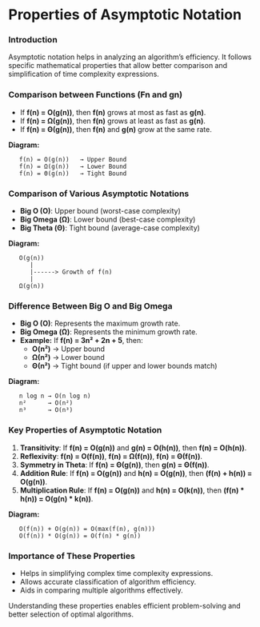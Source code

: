 # **Properties of Asymptotic Notation**

### **Introduction**
Asymptotic notation helps in analyzing an algorithm’s efficiency. It follows specific mathematical properties that allow better comparison and simplification of time complexity expressions.

### **Comparison between Functions (Fn and gn)**
- If **f(n) = O(g(n))**, then **f(n)** grows at most as fast as **g(n)**.
- If **f(n) = Ω(g(n))**, then **f(n)** grows at least as fast as **g(n)**.
- If **f(n) = Θ(g(n))**, then **f(n)** and **g(n)** grow at the same rate.

**Diagram:**
```
   f(n) = O(g(n))   → Upper Bound
   f(n) = Ω(g(n))   → Lower Bound
   f(n) = Θ(g(n))   → Tight Bound
```

### **Comparison of Various Asymptotic Notations**
- **Big O (O)**: Upper bound (worst-case complexity)
- **Big Omega (Ω)**: Lower bound (best-case complexity)
- **Big Theta (Θ)**: Tight bound (average-case complexity)

**Diagram:**
```
   O(g(n))
      |
      |------> Growth of f(n)
      |
   Ω(g(n))
```

### **Difference Between Big O and Big Omega**
- **Big O (O)**: Represents the maximum growth rate.
- **Big Omega (Ω)**: Represents the minimum growth rate.
- **Example:** If **f(n) = 3n² + 2n + 5**, then:
  - **O(n²)** → Upper bound
  - **Ω(n²)** → Lower bound
  - **Θ(n²)** → Tight bound (if upper and lower bounds match)

**Diagram:**
```
   n log n → O(n log n)
   n²      → O(n²)
   n³      → O(n³)
```

### **Key Properties of Asymptotic Notation**
1. **Transitivity**: If **f(n) = O(g(n))** and **g(n) = O(h(n))**, then **f(n) = O(h(n))**.
2. **Reflexivity**: **f(n) = O(f(n))**, **f(n) = Ω(f(n))**, **f(n) = Θ(f(n))**.
3. **Symmetry in Theta**: If **f(n) = Θ(g(n))**, then **g(n) = Θ(f(n))**.
4. **Addition Rule**: If **f(n) = O(g(n))** and **h(n) = O(g(n))**, then **(f(n) + h(n)) = O(g(n))**.
5. **Multiplication Rule**: If **f(n) = O(g(n))** and **h(n) = O(k(n))**, then **(f(n) * h(n)) = O(g(n) * k(n))**.

**Diagram:**
```
   O(f(n)) + O(g(n)) = O(max(f(n), g(n)))
   O(f(n)) * O(g(n)) = O(f(n) * g(n))
```

### **Importance of These Properties**
- Helps in simplifying complex time complexity expressions.
- Allows accurate classification of algorithm efficiency.
- Aids in comparing multiple algorithms effectively.

Understanding these properties enables efficient problem-solving and better selection of optimal algorithms.


